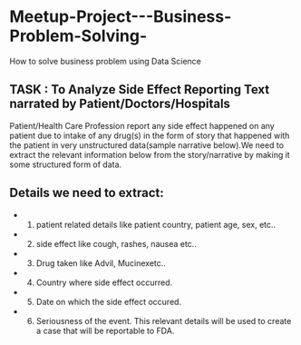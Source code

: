 # Meetup-Project---Business-Problem-Solving-
How to solve business problem using Data Science
## TASK : To Analyze Side Effect Reporting Text narrated by Patient/Doctors/Hospitals
Patient/Health Care Profession report any side effect happened on any patient due to intake of any drug(s) in the form of story that happened with the patient in very unstructured data(sample narrative below).We need to extract the relevant information below from the story/narrative by making it some structured form of data.
## Details we need to extract: 
- 1) patient related details like patient country, patient age, sex, etc.. 
- 2) side effect like cough, rashes, nausea etc.. 
- 3) Drug taken like Advil, Mucinexetc.. 
- 4) Country where side effect occurred. 
- 5) Date on which the side effect occured. 
- 6) Seriousness of the event.
This relevant details will be used to create a case that will be reportable to FDA.


